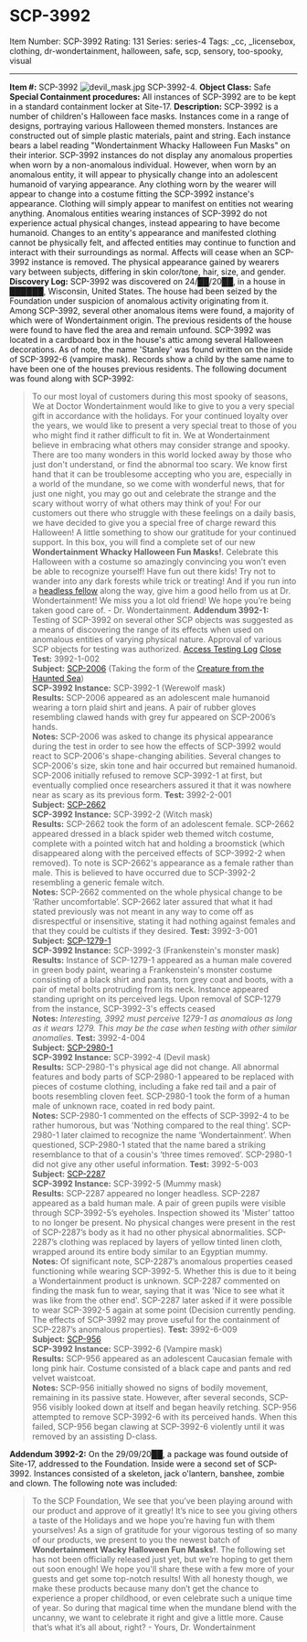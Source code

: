 # SCP-3992
Item Number: SCP-3992
Rating: 131
Series: series-4
Tags: _cc, _licensebox, clothing, dr-wondertainment, halloween, safe, scp, sensory, too-spooky, visual

---

**Item #:** SCP-3992
![devil_mask.jpg](https://scp-wiki.wdfiles.com/local--files/scp-3992/devil_mask.jpg)
SCP-3992-4.
**Object Class:** Safe
**Special Containment procedures:** All instances of SCP-3992 are to be kept in a standard containment locker at Site-17.
**Description:** SCP-3992 is a number of children's Halloween face masks. Instances come in a range of designs, portraying various Halloween themed monsters. Instances are constructed out of simple plastic materials, paint and string. Each instance bears a label reading "Wondertainment Whacky Halloween Fun Masks" on their interior.
SCP-3992 instances do not display any anomalous properties when worn by a non-anomalous individual. However, when worn by an anomalous entity, it will appear to physically change into an adolescent humanoid of varying appearance. Any clothing worn by the wearer will appear to change into a costume fitting the SCP-3992 instance's appearance. Clothing will simply appear to manifest on entities not wearing anything.
Anomalous entities wearing instances of SCP-3992 do not experience actual physical changes, instead appearing to have become humanoid. Changes to an entity's appearance and manifested clothing cannot be physically felt, and affected entities may continue to function and interact with their surroundings as normal. Affects will cease when an SCP-3992 instance is removed. The physical appearance gained by wearers vary between subjects, differing in skin color/tone, hair, size, and gender.
**Discovery Log:** SCP-3992 was discovered on 24/██/20██, in a house in ██████, Wisconsin, United States. The house had been seized by the Foundation under suspicion of anomalous activity originating from it. Among SCP-3992, several other anomalous items were found, a majority of which were of Wondertainment origin. The previous residents of the house were found to have fled the area and remain unfound. SCP-3992 was located in a cardboard box in the house's attic among several Halloween decorations. As of note, the name 'Stanley' was found written on the inside of SCP-3992-6 (vampire mask). Records show a child by the same name to have been one of the houses previous residents.
The following document was found along with SCP-3992:
> To our most loyal of customers during this most spooky of seasons,
> We at Doctor Wondertainment would like to give to you a very special gift in accordance with the holidays. For your continued loyalty over the years, we would like to present a very special treat to those of you who might find it rather difficult to fit in.
> We at Wondertainment believe in embracing what others may consider strange and spooky. There are too many wonders in this world locked away by those who just don't understand, or find the abnormal too scary. We know first hand that it can be troublesome accepting who you are, especially in a world of the mundane, so we come with wonderful news, that for just one night, you may go out and celebrate the strange and the scary without worry of what others may think of you!
> For our customers out there who struggle with these feelings on a daily basis, we have decided to give you a special free of charge reward this Halloween! A little something to show our gratitude for your continued support. In this box, you will find a complete set of our new **Wondertainment Whacky Halloween Fun Masks!**. Celebrate this Halloween with a costume so amazingly convincing you won’t even be able to recognize yourself!
> Have fun out there kids! Try not to wander into any dark forests while trick or treating!
> And if you run into a [headless fellow](/scp-2287) along the way, give him a good hello from us at Dr. Wondertainment! We miss you a lot old friend! We hope you’re being taken good care of.
> \- Dr. Wondertainment.
**Addendum 3992-1:** Testing of SCP-3992 on several other SCP objects was suggested as a means of discovering the range of its effects when used on anomalous entities of varying physical nature. Approval of various SCP objects for testing was authorized.
[Access Testing Log](javascript:;)
[Close](javascript:;)
> **Test:** 3992-1-002  
>  **Subject:** [SCP-2006](/scp-2006) (Taking the form of the [Creature from the Haunted Sea](http://www.imdb.com/title/tt0054768/))  
>  **SCP-3992 Instance:** SCP-3992-1 (Werewolf mask)  
>  **Results:** SCP-2006 appeared as an adolescent male humanoid wearing a torn plaid shirt and jeans. A pair of rubber gloves resembling clawed hands with grey fur appeared on SCP-2006’s hands.  
>  **Notes:** SCP-2006 was asked to change its physical appearance during the test in order to see how the effects of SCP-3992 would react to SCP-2006's shape-changing abilities. Several changes to SCP-2006's size, skin tone and hair occurred but remained humanoid.
> SCP-2006 initially refused to remove SCP-3992-1 at first, but eventually complied once researchers assured it that it was nowhere near as scary as its previous form.
> **Test:** 3992-2-001  
>  **Subject:** [SCP-2662](/scp-2662)  
>  **SCP-3992 Instance:** SCP-3992-2 (Witch mask)  
>  **Results:** SCP-2662 took the form of an adolescent female. SCP-2662 appeared dressed in a black spider web themed witch costume, complete with a pointed witch hat and holding a broomstick (which disappeared along with the perceived effects of SCP-3992-2 when removed). To note is SCP-2662's appearance as a female rather than male. This is believed to have occurred due to SCP-3992-2 resembling a generic female witch.  
>  **Notes:** SCP-2662 commented on the whole physical change to be ‘Rather uncomfortable’. SCP-2662 later assured that what it had stated previously was not meant in any way to come off as disrespectful or insensitive, stating it had nothing against females and that they could be cultists if they desired.
> **Test:** 3992-3-001  
>  **Subject:** [SCP-1279-1](/scp-1279)  
>  **SCP-3992 Instance:** SCP-3992-3 (Frankenstein's monster mask)  
>  **Results:** Instance of SCP-1279-1 appeared as a human male covered in green body paint, wearing a Frankenstein's monster costume consisting of a black shirt and pants, torn grey coat and boots, with a pair of metal bolts protruding from its neck. Instance appeared standing upright on its perceived legs.
> Upon removal of SCP-1279 from the instance, SCP-3992-3's effects ceased  
>  **Notes:** _Interesting, 3992 must perceive 1279-1 as anomalous as long as it wears 1279. This may be the case when testing with other similar anomalies._
> **Test:** 3992-4-004  
>  **Subject:** [SCP-2980-1](/scp-2980)  
>  **SCP-3992 Instance:** SCP-3992-4 (Devil mask)  
>  **Results:** SCP-2980-1's physical age did not change. All abnormal features and body parts of SCP-2980-1 appeared to be replaced with pieces of costume clothing, including a fake red tail and a pair of boots resembling cloven feet. SCP-2980-1 took the form of a human male of unknown race, coated in red body paint.  
>  **Notes:** SCP-2980-1 commented on the effects of SCP-3992-4 to be rather humorous, but was 'Nothing compared to the real thing'.
> SCP-2980-1 later claimed to recognize the name ‘Wondertainment’. When questioned, SCP-2980-1 stated that the name bared a striking resemblance to that of a cousin's ‘three times removed’. SCP-2980-1 did not give any other useful information.
> **Test:** 3992-5-003  
>  **Subject:** [SCP-2287](/scp-2287)  
>  **SCP-3992 Instance:** SCP-3992-5 (Mummy mask)  
>  **Results:** SCP-2287 appeared no longer headless. SCP-2287 appeared as a bald human male. A pair of green pupils were visible through SCP-3992-5’s eyeholes. Inspection showed its 'Mister' tattoo to no longer be present. No physical changes were present in the rest of SCP-2287’s body as it had no other physical abnormalities. SCP-2287’s clothing was replaced by layers of yellow tinted linen cloth, wrapped around its entire body similar to an Egyptian mummy.  
>  **Notes:** Of significant note, SCP-2287’s anomalous properties ceased functioning while wearing SCP-3992-5. Whether this is due to it being a Wondertainment product is unknown.
> SCP-2287 commented on finding the mask fun to wear, saying that it was 'Nice to see what it was like from the other end'. SCP-2287 later asked if it were possible to wear SCP-3992-5 again at some point (Decision currently pending. The effects of SCP-3992 may prove useful for the containment of SCP-2287’s anomalous properties).
> **Test:** 3992-6-009  
>  **Subject:** [SCP-956](/scp-956)  
>  **SCP-3992 Instance:** SCP-3992-6 (Vampire mask)  
>  **Results:** SCP-956 appeared as an adolescent Caucasian female with long pink hair. Costume consisted of a black cape and pants and red velvet waistcoat.  
>  **Notes:** SCP-956 initially showed no signs of bodily movement, remaining in its passive state. However, after several seconds, SCP-956 visibly looked down at itself and began heavily retching. SCP-956 attempted to remove SCP-3992-6 with its perceived hands. When this failed, SCP-956 began clawing at SCP-3992-6 violently until it was removed by an assisting D-class.
  
**Addendum 3992-2:** On the 29/09/20██, a package was found outside of Site-17, addressed to the Foundation. Inside were a second set of SCP-3992. Instances consisted of a skeleton, jack o'lantern, banshee, zombie and clown. 
The following note was included:
> To the SCP Foundation,
> We see that you’ve been playing around with our product and approve of it greatly! It’s nice to see you giving others a taste of the Holidays and we hope you’re having fun with them yourselves!
> As a sign of gratitude for your vigorous testing of so many of our products, we present to you the newest batch of **Wondertainment Wacky Halloween Fun Masks!**. The following set has not been officially released just yet, but we’re hoping to get them out soon enough!
> We hope you'll share these with a few more of your guests and get some top-notch results!
> With all honesty though, we make these products because many don’t get the chance to experience a proper childhood, or even celebrate such a unique time of year. So during that magical time when the mundane blend with the uncanny, we want to celebrate it right and give a little more.
> Cause that’s what it’s all about, right?
> \- Yours, Dr. Wondertainment